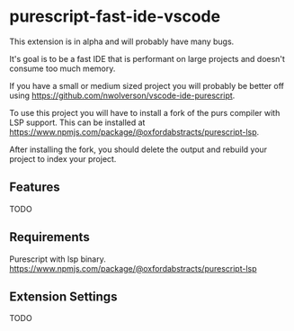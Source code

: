 # purescript-fast-ide-vscode

This extension is in alpha and will probably have many bugs.

It's goal is to be a fast IDE that is performant on large projects and doesn't consume too much memory. 

If you have a small or medium sized project you will probably be better off using https://github.com/nwolverson/vscode-ide-purescript.

To use this project you will have to install a fork of the purs compiler with LSP support. 
This can be installed at https://www.npmjs.com/package/@oxfordabstracts/purescript-lsp. 

After installing the fork, you should delete the output and rebuild your project to index your project.

## Features

TODO 

## Requirements

Purescript with lsp binary. https://www.npmjs.com/package/@oxfordabstracts/purescript-lsp

## Extension Settings

TODO